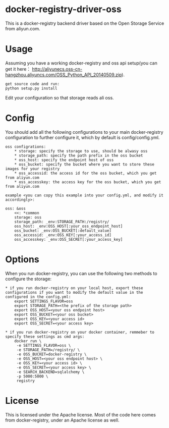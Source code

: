 docker-registry-driver-oss
=============================

This is a docker-registry backend driver based on the Open Storage Service from aliyun.com.

Usage
=========

Assuming you have a working docker-registry and oss api setup(you can get it here： http://aliyunecs.oss-cn-hangzhou.aliyuncs.com/OSS_Python_API_20140509.zip).

    get source code and run:
    python setup.py install

Edit your configuration so that storage reads ali oss.

Config
=========
You should add all the following configurations to your main docker-registry configuration to further configure it, which by default is  config/config.yml.

    oss configrations:
        * storage: specify the storage to use, should be alwasy oss
        * storage_path: specify the path prefix in the oss bucket
        * oss_host: specify the endpoint host of oss
        * oss_bucket: specify the bucket where you want to store these images for your registry
        * oss_accessid: the access id for the oss bucket, which you get from aliyun.com
        * oss_accesskey: the access key for the oss bucket, which you get from aliyun.com

    example <you can copy this example into your config.yml, and modify it accordingly>:

    oss: &oss
        <<: *common
        storage: oss
        storage_path: _env:STORAGE_PATH:/registry/
        oss_host: _env:OSS_HOST[:your_oss_endpoint_host]
        oss_bucket: _env:OSS_BUCKET[:default_value]
        oss_accessid: _env:OSS_KEY[:your_access_id]
        oss_accesskey: _env:OSS_SECRET[:your_access_key]

Options
=========
When you run docker-registry, you can use the following two methods to configure the storage:

    * if you run docker-registry on your local host, export these configurations if you want to modify the default value in the configured in the config.yml:
        export SETTINGS_FLAVOR=oss
        export STORAGE_PATH=<the prefix of the storage path>
        export OSS_HOST=<your oss endpoint host>
        export OSS_BUCKET=<your oss bucket>
        export OSS_KEY=<your access id>
        export OSS_SECRET=<your access key>

    * if you run docker-registry on your docker container, remmeber to specify these settings as cmd args:
        docker run \
         -e SETTINGS_FLAVOR=oss \
         -e STORAGE_PATH=/registry/ \
         -e OSS_BUCKET=docker-registry \
         -e OSS_HOST=<your oss endpoint host> \
         -e OSS_KEY=<your access id> \
         -e OSS_SECRET=<your access key> \
         -e SEARCH_BACKEND=sqlalchemy \
         -p 5000:5000 \
         registry

License
=========
This is licensed under the Apache license. Most of the code here comes from docker-registry, under an Apache license as well.
